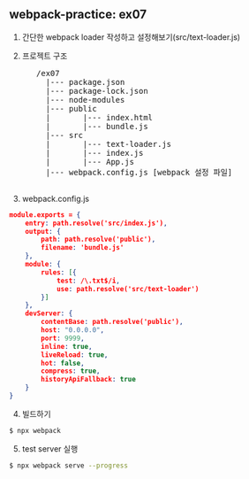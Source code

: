 ## webpack-practice: ex07
1. 간단한 webpack loader 작성하고 설정해보기(src/text-loader.js)

2. 프로젝트 구조
    <pre>
      /ex07
        |--- package.json
        |--- package-lock.json
        |--- node-modules
        |--- public
        |       |--- index.html
        |       |--- bundle.js
        |--- src
        |       |--- text-loader.js
        |       |--- index.js
        |       |--- App.js
        |--- webpack.config.js [webpack 설정 파일]
    </pre>

3. webpack.config.js
```json
module.exports = {
    entry: path.resolve('src/index.js'),
    output: {
        path: path.resolve('public'),
        filename: 'bundle.js'
    },
    module: {
        rules: [{
            test: /\.txt$/i,
            use: path.resolve('src/text-loader')
        }]
    },
    devServer: {
        contentBase: path.resolve('public'),
        host: "0.0.0.0",
        port: 9999,
        inline: true,
        liveReload: true,
        hot: false,
        compress: true,
        historyApiFallback: true
    }
}
```

4. 빌드하기
```bash
$ npx webpack
```

5. test server 실행
```bash
$ npx webpack serve --progress
```